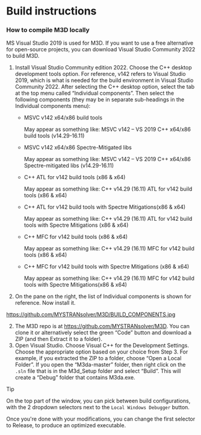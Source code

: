 # Build instructions

### How to compile M3D locally

MS Visual Studio 2019 is used for M3D. If you want to use a free alternative for open-source projects, you can download Visual Studio Community 2022 to build M3D.

1. Install Visual Studio Community edition 2022. Choose the C++ desktop development tools option. For reference, v142 refers to Visual Studio 2019, which is what is needed for the build environment in Visual Studio Community 2022.
After selecting the C++ desktop option, select the tab at the top menu called “Individual components”. Then select the following components (they may be in separate sub-headings in the Individual components menu):
   - MSVC v142 x64/x86 build tools

     May appear as something like: MSVC v142 – VS 2019 C++ x64/x86 build tools (v14.29-16.11)
   - MSVC v142 x64/x86 Spectre-Mitigated libs

     May appear as something like: MSVC v142 – VS 2019 C++ x64/x86 Spectre-mitigated libs (v14.29-16.11)
   - C++ ATL for v142 build tools (x86 & x64)

     May appear as something like: C++ v14.29 (16.11) ATL for v142 build tools (x86 & x64)
   - C++ ATL for v142 build tools with Spectre Mitigations(x86 & x64)

     May appear as something like: C++ v14.29 (16.11) ATL for v142 build tools with Spectre Mitigations (x86 & x64)
   - C++ MFC for v142 build tools (x86 & x64)

     May appear as something like: C++ v14.29 (16.11) MFC for v142 build tools (x86 & x64)
	 
   - C++ MFC for v142 build tools with Spectre Mitigations (x86 & x64)

     May appear as something like: C++ v14.29 (16.11) MFC for v142 build tools with Spectre Mitigations(x86 & x64)
	 
1. On the pane on the right, the list of Individual components is shown for reference. Now install it.

https://github.com/MYSTRANsolver/M3D/BUILD_COMPONENTS.jpg

2. The M3D repo is at https://github.com/MYSTRANsolver/M3D. You can clone it or alternatively select the green “Code” button and download a ZIP (and then Extract it to a folder).
3. Open Visual Studio. Choose Visual C++ for the Development Settings. Choose the appropriate option based on your choice from Step 3. For example, if you extracted the ZIP to a folder, choose “Open a Local Folder”. If you open the “M3da-master” folder, then right click on the `.sln` file that is in the M3d_Setup folder and select “Build”. This will create a “Debug” folder that contains M3da.exe.

> [!TIP]
> On the top part of the window, you can pick between build configurations, with the 2 dropdown selectors next to the `Local Windows Debugger` button.
>
> Once you're done with your modifications, you can change the first selector to Release, to produce an optimized executable.
